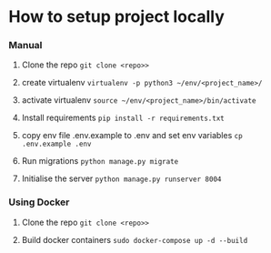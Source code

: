# How to setup project locally

### Manual

1. Clone the repo
   `git clone <repo>>`
   
2. create virtualenv
    `virtualenv -p python3 ~/env/<project_name>/`
   
3. activate virtualenv
    `source ~/env/<project_name>/bin/activate`
   
4. Install requirements
    `pip install -r requirements.txt`
   
5. copy env file .env.example to .env and set env variables
    `cp .env.example .env`
   
6. Run migrations
    `python manage.py migrate`
   
7. Initialise the server
    `python manage.py runserver 8004`
   

### Using Docker

1. Clone the repo
   `git clone <repo>>`
   
2. Build docker containers
    `sudo docker-compose up -d --build`
